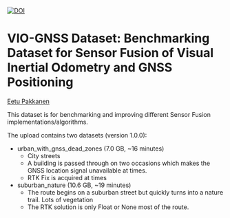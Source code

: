 [![DOI](https://zenodo.org/badge/DOI/10.5281/zenodo.8276054.svg)](https://doi.org/10.5281/zenodo.8276054)
# VIO-GNSS Dataset: Benchmarking Dataset for Sensor Fusion of Visual Inertial Odometry and GNSS Positioning
[Eetu Pakkanen](https://people.aalto.fi/fi/eetu.pakkanen)

This dataset is for benchmarking and improving different Sensor Fusion implementations/algorithms.

The upload contains two datasets (version 1.0.0):

- urban_with_gnss_dead_zones (7.0 GB, ~16 minutes)
  - City streets
  - A building is passed through on two occasions which makes the GNSS location signal unavailable at times.
  - RTK Fix is acquired at times
- suburban_nature (10.6 GB, ~19 minutes)
  - The route begins on a suburban street but quickly turns into a nature trail. Lots of vegetation
  - The RTK solution is only Float or None most of the route.

